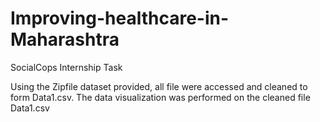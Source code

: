 # Improving-healthcare-in-Maharashtra
SocialCops Internship Task

Using the Zipfile dataset provided, all file were accessed and cleaned to form Data1.csv.
The data visualization was performed on the cleaned file Data1.csv
